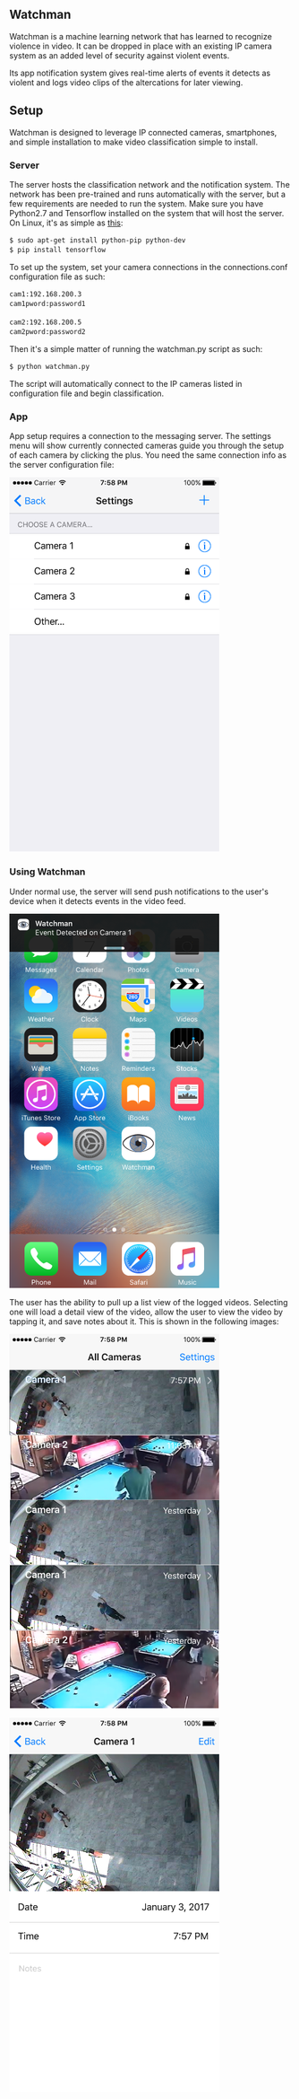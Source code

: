 ## Watchman

Watchman is a machine learning network that has learned to recognize violence in video. It can be dropped in place with an existing IP camera system as an added level of security against violent events.

Its app notification system gives real-time alerts of events it detects as violent and logs video clips of the altercations for later viewing.

## Setup
Watchman is designed to leverage IP connected cameras, smartphones, and simple installation to make video classification simple to install.

### Server
The server hosts the classification network and the notification system. The network has been pre-trained and runs automatically with the server, but a few requirements are needed to run the system. Make sure you have Python2.7 and Tensorflow installed on the system that will host the server. On Linux, it's as simple as [this](https://www.tensorflow.org/get_started/os_setup):

```markdown
$ sudo apt-get install python-pip python-dev
$ pip install tensorflow
```

To set up the system, set your camera connections in the connections.conf configuration file as such:

```markdown
cam1:192.168.200.3
cam1pword:password1

cam2:192.168.200.5
cam2pword:password2
```

Then it's a simple matter of running the watchman.py script as such:

```markdown
$ python watchman.py
```
The script will automatically connect to the IP cameras listed in configuration file and begin classification.

### App
App setup requires a connection to the messaging server. The settings menu will show currently connected cameras guide you through the setup of each camera by clicking the plus. You need the same connection info as the server configuration file:

![App Settings](assets/watchman_settings.png)

### Using Watchman

Under normal use, the server will send push notifications to the user's device when it detects events in the video feed.

![App Banner](assets/watchman_banner.png)

The user has the ability to pull up a list view of the logged videos. Selecting one will load a detail view of the video, allow the user to view the video by tapping it, and save notes about it. This is shown in the following images:

![App Listview](assets/watchman_listview.png)

![App Detailview](assets/watchman_detailview.png)
